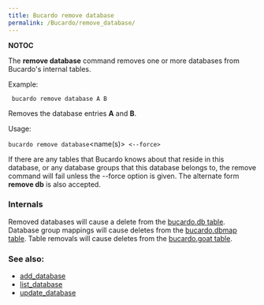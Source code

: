 ```yaml
---
title: Bucardo remove database
permalink: /Bucardo/remove_database/
---
```


__NOTOC__

The **remove database** command removes one or more databases from Bucardo's internal tables.

Example:

` bucardo remove database A B`

Removes the database entries **A** and **B**.

Usage:

` bucardo remove database `<name(s)>` <--force>`

If there are any tables that Bucardo knows about that reside in this database, or any database groups that this database belongs to, the remove command will fail unless the --force option is given. The alternate form **remove db** is also accepted.

### Internals

Removed databases will cause a delete from the [bucardo.db table](/bucardo.db_table "wikilink"). Database group mappings will cause deletes from the [bucardo.dbmap table](/bucardo.dbmap_table "wikilink"). Table removals will cause deletes from the [bucardo.goat table](/bucardo.goat_table "wikilink").

### See also:

-   [add_database](/Bucardo/add_database "wikilink")
-   [list_database](/Bucardo/list_database "wikilink")
-   [update_database](/Bucardo/update_database "wikilink")
